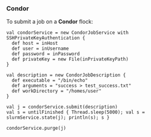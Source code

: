 ### Condor
To submit a job on a **Condor** flock:

    val condorService = new CondorJobService with SSHPrivateKeyAuthentication {
      def host = inHost
      def user = inUsername
      def password = inPassword
      def privateKey = new File(inPrivateKeyPath)
    }

    val description = new CondorJobDescription {
      def executable = "/bin/echo"
      def arguments = "success > test_success.txt"
      def workDirectory = "/homes/user"
    }

    val j = condorService.submit(description)
    val s = untilFinished { Thread.sleep(5000); val s = slurmService.state(j); println(s); s }

    condorService.purge(j)

